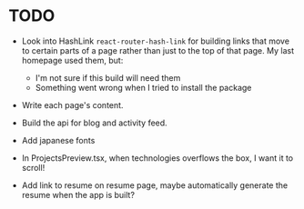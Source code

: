 # TODO

- Look into HashLink `react-router-hash-link` for building links that move to certain parts of a page rather than just to the top of that page. My last homepage used them, but:
    - I'm not sure if this build will need them
    - Something went wrong when I tried to install the package

- Write each page's content.

- Build the api for blog and activity feed.

- Add japanese fonts

- In ProjectsPreview.tsx, when technologies overflows the box, I want it to scroll!

- Add link to resume on resume page, maybe automatically generate the resume when the app is built?